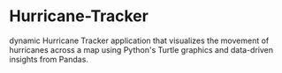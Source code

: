 # Hurricane-Tracker
dynamic Hurricane Tracker application that visualizes the movement of hurricanes across a map using Python's Turtle graphics and data-driven insights from Pandas.
